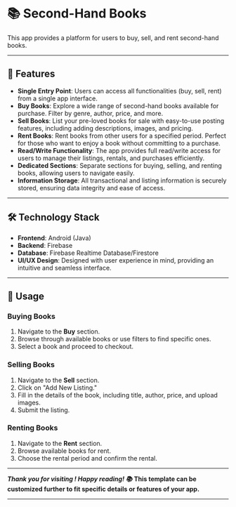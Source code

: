 
# 📚 Second-Hand Books 
This app provides a platform for users to buy, sell, and rent second-hand books. 

---

## 🚀 Features

- **Single Entry Point**: Users can access all functionalities (buy, sell, rent) from a single app interface.
- **Buy Books**: Explore a wide range of second-hand books available for purchase. Filter by genre, author, price, and more.
- **Sell Books**: List your pre-loved books for sale with easy-to-use posting features, including adding descriptions, images, and pricing.
- **Rent Books**: Rent books from other users for a specified period. Perfect for those who want to enjoy a book without committing to a purchase.
- **Read/Write Functionality**: The app provides full read/write access for users to manage their listings, rentals, and purchases efficiently.
- **Dedicated Sections**: Separate sections for buying, selling, and renting books, allowing users to navigate easily.
- **Information Storage**: All transactional and listing information is securely stored, ensuring data integrity and ease of access.

---

## 🛠️ Technology Stack

- **Frontend**: Android (Java)
- **Backend**: Firebase
- **Database**: Firebase Realtime Database/Firestore
- **UI/UX Design**: Designed with user experience in mind, providing an intuitive and seamless interface.

---

## 📖 Usage

### Buying Books

1. Navigate to the **Buy** section.
2. Browse through available books or use filters to find specific ones.
3. Select a book and proceed to checkout.

### Selling Books

1. Navigate to the **Sell** section.
2. Click on "Add New Listing."
3. Fill in the details of the book, including title, author, price, and upload images.
4. Submit the listing.

### Renting Books

1. Navigate to the **Rent** section.
2. Browse available books for rent.
3. Choose the rental period and confirm the rental.

---

***Thank you for visiting ! Happy reading! 📚***
**This template can be customized further to fit specific details or features of your app.**

---
